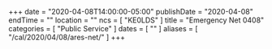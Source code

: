 +++
date = "2020-04-08T14:00:00-05:00"
publishDate = "2020-04-08"
endTime = ""
location = ""
ncs = [ "KE0LDS" ]
title = "Emergency Net 0408"
categories = [ "Public Service" ]
dates = [ "" ]
aliases = [ "/cal/2020/04/08/ares-net/" ]
+++

